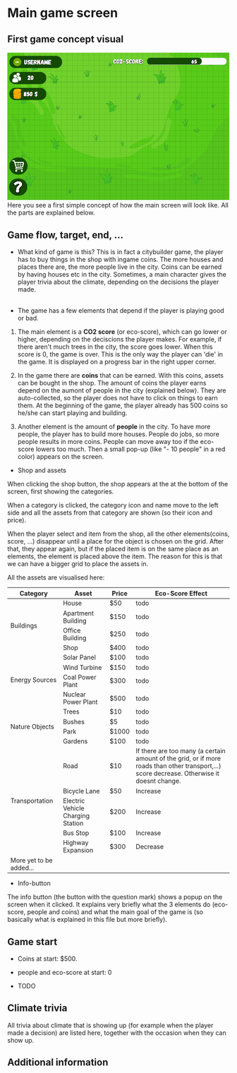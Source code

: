 <h1>Main game screen</h1>
<h2>First game concept visual</h2>
<img src="src/image.png" alt= "first game concept visual"></img>
Here you see a first simple concept of how the main screen will look like. All the parts are explained below.

<h2>Game flow, target, end, ...</h2>

- What kind of game is this?
    This is in fact a citybuilder game, the player has to buy things in the shop with ingame coins. The more houses and places there are, the more people live in the city. Coins can be earned by having houses etc in the city. Sometimes, a main character gives the player trivia about the climate, depending on the decisions the player made. <br></br>

- The game has a few elements that depend if the player is playing good or bad.
1)  The main element is a <b>CO2 score</b> (or eco-score), which can go lower or higher, depending on the deciscions the player makes. For example, if there aren't much trees in the city, the score goes lower.
When this score is 0, the game is over. This is the only way the player can 'die' in the game. It is displayed on 
a progress bar in the right upper corner.

2)  In the game there are <b>coins</b> that can be earned. With this coins, assets can be bought in the shop. The amount of coins the player earns depend on the aumont of people in the city (explained below). They are auto-collected, so the player does not have to click on things to earn them. At the beginning of the game, the player already has 500 coins so he/she can start playing and building.

3) Another element is the amount of <b>people</b> in the city. To have more people, the player has to build more houses. People do jobs, so more people results in more coins. People can move away too if the eco-score lowers too much. Then a small pop-up (like "- 10 people" in a red color) appears on the screen.

- Shop and assets

When clicking the shop button, the shop appears at the at the bottom of the screen, first showing the categories. 

When a category is clicked, the category icon and name move to the left side and all the assets from that category are shown (so their icon and price). 

When the player select and item from the shop, all the other elements(coins, score, ...) disappear until a place for the object is chosen on the grid. After that, they appear again, but if the placed item is on the same place as an elements, the element is placed above the item. The reason for this is that we can have a bigger grid to place the assets in. 

All the assets are visualised here:
<table>
  <thead>
    <tr>
      <th>Category</th>
      <th>Asset</th>
      <th>Price</th>
      <th>Eco-Score Effect</th>
    </tr>
  </thead>
  <tbody>
    <tr>
    </tr>
    <tr>
      <td rowspan="4">Buildings</td>
      <td>House</td>
      <td>$50</td>
      <td>todo</td>
    </tr>
    <tr>
      <td>Apartment Building</td>
      <td>$150</td>
      <td>todo</td>
    </tr>
    <tr>
      <td>Office Building</td>
      <td>$250</td>
      <td>todo</td>
    </tr>
    <tr>
      <td>Shop</td>
      <td>$400</td>
      <td>todo</td>
    </tr>
    <tr>
      <td rowspan="4">Energy Sources</td>
      <td>Solar Panel</td>
      <td>$100</td>
      <td>todo</td>
    </tr>
    <tr>
      <td>Wind Turbine</td>
      <td>$150</td>
      <td>todo</td>
    </tr>
    <tr>
      <td>Coal Power Plant</td>
      <td>$300</td>
      <td>todo</td>
    </tr>
    <tr>
      <td>Nuclear Power Plant</td>
      <td>$500</td>
      <td>todo</td>
    </tr>
    <tr>
      <td rowspan="4">Nature Objects</td>
      <td>Trees</td>
      <td>$10</td>
      <td>todo</td>
    </tr>
    <tr>
      <td>Bushes</td>
      <td>$5</td>
      <td>todo</td>
    </tr>
    <tr>
      <td>Park</td>
      <td>$1000</td>
      <td>todo</td>
    </tr>
    <tr>
      <td>Gardens</td>
      <td>$100</td>
      <td>todo</td>
    </tr>
    <tr>
    <td rowspan="5">Transportation</td>
      <td>Road</td>
      <td>$10</td>
      <td>If there are too many (a certain amount of the grid, or if more roads than other transport,...) score decrease. Otherwise it doesnt change.</td>
    </tr>
      <td>Bicycle Lane</td>
      <td>$50</td>
      <td>Increase</td>
    </tr>
    <tr>
      <td>Electric Vehicle Charging Station</td>
      <td>$200</td>
      <td>Increase</td>
    </tr>
    <tr>
      <td>Bus Stop</td>
      <td>$100</td>
      <td>Increase</td>
    </tr>
    <tr>
      <td>Highway Expansion</td>
      <td>$300</td>
      <td>Decrease</td>
    </tr>
    <tr>
    <td rowspan="1">More yet to be added...</td>
    </tr>
  </tbody>
</table>

- Info-button

The info button (the button with the question mark) shows a popup on the screen when it clicked. It explains very briefly what the 3 elements do (eco-score, people and coins) and what the main goal of the game is (so basically what is explained in this file but more briefly).

<h2>Game start</h2>

- Coins at start: $500.

- people and eco-score at start: 0

- TODO

<h2>Climate trivia</h2>

All trivia about climate that is showing up (for example when the player made a decision) are listed here, together with the occasion when they can show up.

<h2>Additional information</h2>
